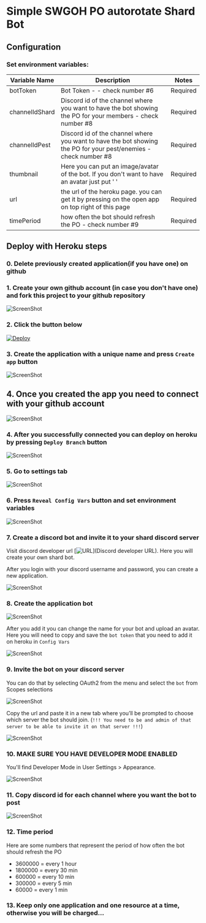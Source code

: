 # Simple SWGOH PO autorotate Shard Bot


## Configuration

### Set environment variables:


|Variable Name| Description                             | Notes |
|-------------|-----------------------------------------|------ |
|botToken | Bot Token  -  - check number #6      | Required|
|channelIdShard| Discord id of the channel where you want to have the bot showing the PO for your members - check number #8|  Required|
|channelIdPest| Discord id of the channel where you want to have the bot showing the PO for your pest/enemies - check number #8| Required|
|thumbnail | Here you can put an image/avatar of the bot. If you don't want to have an avatar just put ' '| Required|
|url | the url of the heroku page. you can get it by pressing on the open app on top right of this page| Required|
|timePeriod | how often the bot should refresh the PO - check number #9| Required|


## Deploy with Heroku steps
### 0. Delete previously created application(if you have one) on github

### 1. Create your own github account (in case you don't have one) and fork this project to your github repository

![ScreenShot](assets/fork-github-project.png)

### 2. Click the button below

[![Deploy](https://www.herokucdn.com/deploy/button.svg)](https://dashboard.heroku.com/new-app?template=)

### 3. Create the application with a unique name and press `Create app` button

![ScreenShot](assets/create-app.png)


## 4. Once you created the app you need to connect with your github account

![ScreenShot](assets/connect-to-github.png)

### 4. After you successfully connected you can deploy on heroku by pressing `Deploy Branch` button

![ScreenShot](assets/deploy-on-heroku.png)

### 5. Go to settings tab

![ScreenShot](assets/go-to-settings-tab.png)

### 6. Press `Reveal Config Vars` button and set environment variables

![ScreenShot](assets/set-env-variables.png)

### 7. Create a discord bot and invite it to your shard discord server

Visit discord developer url [![URL](https://discord.com/developers/applications)](Discord developer URL). Here you will create your own shard bot.

After you login with your discord username and password, you can create a new application.

![ScreenShot](assets/app-discord-create-new.png)

### 8. Create the application bot

![ScreenShot](assets/app-add-bot.png)

After you add it you can change the name for your bot and upload an avatar. Here you will need to copy and save the ``bot token`` that you need to add it on heroku in `Config Vars`

![ScreenShot](assets/app-add-bot-token.png)

### 9. Invite the bot on your discord server
You can do that by selecting OAuth2 from the menu and select the `bot` from Scopes selections

![ScreenShot](assets/setup-bot-on-discord-server.png)

Copy the url and paste it in a new tab where you’ll be prompted to choose which server the bot should join. 
(```!!! You need to be and admin of that server to be able to invite it on that server !!!```)

![ScreenShot](assets/add-bot-on-discord-server.png)

### 10. MAKE SURE YOU HAVE DEVELOPER MODE ENABLED
You'll find Developer Mode in User Settings > Appearance.

![ScreenShot](assets/discord-developer-mode.jpg)

### 11. Copy discord id for each channel where you want the bot to post

![ScreenShot](assets/discord-copy-id.png)

### 12. Time period
Here are some numbers that represent the period of how often the bot should refresh the PO

- 3600000 = every 1 hour
- 1800000 = every 30 min
- 600000 = every 10 min
- 300000 = every 5 min
- 60000 = every 1 min


### 13. Keep only one application and one resource at a time, otherwise you will be charged...